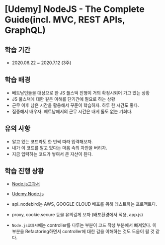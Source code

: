 # [Udemy] NodeJS - The Complete Guide(incl. MVC, REST APIs, GraphQL)

## 학습 기간

- 2020.06.22 ~ 2020.7.12 (3주)

## 학습 배경

- 베트남인들을 대상으로 한 JS 풀스택 진행이 거의 확정시되어 가고 있는 상황
- JS 풀스택에 대한 깊은 이해를 단기간에 필요로 하는 상황
- 근무 이후 남은 시간을 활용해서 꾸준이 학습하자. 하루 한 시간도 좋다.
- 집중해서 배우자. 베트남에서의 근무 시간은 내게 둘도 없는 기회다.

## 유의 사항

- 알고 있는 코드라도 한 번씩 따라 입력해보자.
- 내가 이 코드를 알고 있다는 마음 속의 자만을 버리자.
- 지금 입력하는 코드가 쌓여서 큰 자산이 된다.

## 학습 진행 상황

- [Node.js교과서](nodejs교과서/Readme.md)

- [Udemy Node.js](udemy/Readme.md)

- api_nodebird는 AWS, GOOGLE CLOUD 배포를 위해 테스트하는 프로젝트다.
- proxy, cookie.secure 등을 유의깊게 보자 (배포환경에서 적용, app.js)
- `Node.js교과서`에는 controller를 다루는 부분이 코드 작성 부분에서 빠져있다. 이 부분을 Refactoring하면서 controller에 대한 감을 이해하는 것도 도움이 될 것 같다.
